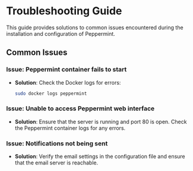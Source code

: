 # Troubleshooting Guide

This guide provides solutions to common issues encountered during the installation and configuration of Peppermint.

## Common Issues

### Issue: Peppermint container fails to start

- **Solution**: Check the Docker logs for errors:
    ```bash
    sudo docker logs peppermint
    ```

### Issue: Unable to access Peppermint web interface

- **Solution**: Ensure that the server is running and port 80 is open. Check the Peppermint container logs for any errors.

### Issue: Notifications not being sent

- **Solution**: Verify the email settings in the configuration file and ensure that the email server is reachable.
